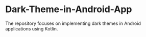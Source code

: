 # Dark-Theme-in-Android-App
The repository focuses on implementing dark themes in Android applications using Kotlin.
